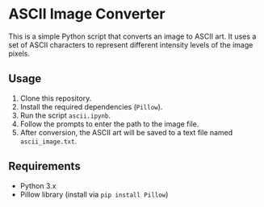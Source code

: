 # ASCII Image Converter

This is a simple Python script that converts an image to ASCII art. It uses a set of ASCII characters to represent different intensity levels of the image pixels.

## Usage

1. Clone this repository.
2. Install the required dependencies (`Pillow`).
3. Run the script `ascii.ipynb`.
4. Follow the prompts to enter the path to the image file.
5. After conversion, the ASCII art will be saved to a text file named `ascii_image.txt`.

## Requirements

- Python 3.x
- Pillow library (install via `pip install Pillow`)
